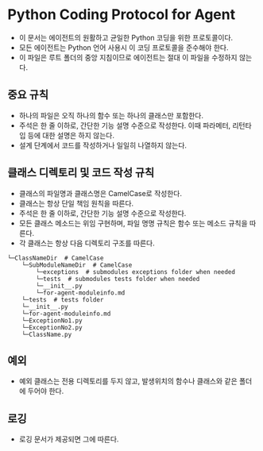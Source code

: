 # Python Coding Protocol for Agent
- 이 문서는 에이전트의 원활하고 균일한 Python 코딩을 위한 프로토콜이다.
- 모든 에이전트는 Python 언어 사용시 이 코딩 프로토콜을 준수해야 한다.
- 이 파일은 루트 폴더의 중앙 지침이므로 에이전트는 절대 이 파일을 수정하지 않는다.


## 중요 규칙
- 하나의 파일은 오직 하나의 함수 또는 하나의 클래스만 포함한다.
- 주석은 한 줄 이하로, 간단한 기능 설명 수준으로 작성한다. 이때 파라메터, 리턴타입 등에 대한 설명은 하지 않는다.
- 설계 단계에서 코드를 작성하거나 일일히 나열하지 않는다.


## 클래스 디렉토리 및 코드 작성 규칙
- 클래스의 파일명과 클래스명은 CamelCase로 작성한다.
- 클래스는 항상 단일 책임 원칙을 따른다.
- 주석은 한 줄 이하로, 간단한 기능 설명 수준으로 작성한다.
- 모든 클래스 메소드는 위임 구현하며, 파일 명명 규칙은 함수 또는 메소드 규칙을 따른다.
- 각 클래스는 항상 다음 디렉토리 구조를 따른다.
```
└─ClassNameDir  # CamelCase
    └─SubModuleNameDir  # CamelCase
        └─exceptions  # submodules exceptions folder when needed
        └─tests  # submodules tests folder when needed
        └─__init__.py
        └─for-agent-moduleinfo.md
    └─tests  # tests folder
    └─__init__.py
    └─for-agent-moduleinfo.md
    └─ExceptionNo1.py
    └─ExceptionNo2.py
    └─ClassName.py
```

## 예외
- 예외 클래스는 전용 디렉토리를 두지 않고, 발생위치의 함수나 클래스와 같은 폴더에 두어야 한다.

## 로깅
- 로깅 문서가 제공되면 그에 따른다.
